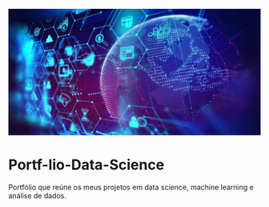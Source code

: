 ![Screenshot](data-science-1280x640.jpg)



# Portf-lio-Data-Science
Portfólio que reúne os meus projetos em data science, machine learning e análise de dados.
